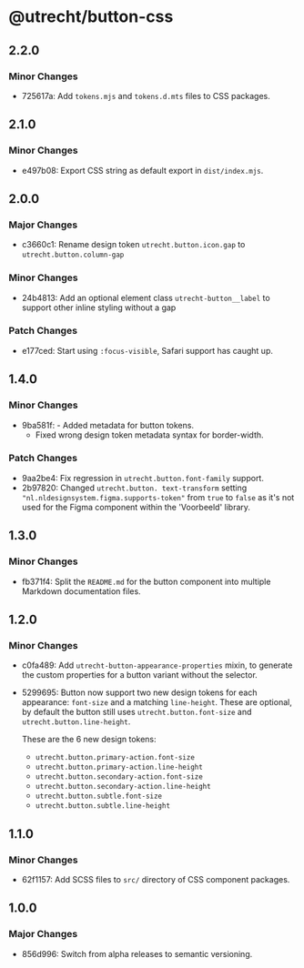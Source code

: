 # @utrecht/button-css

## 2.2.0

### Minor Changes

- 725617a: Add `tokens.mjs` and `tokens.d.mts` files to CSS packages.

## 2.1.0

### Minor Changes

- e497b08: Export CSS string as default export in `dist/index.mjs`.

## 2.0.0

### Major Changes

- c3660c1: Rename design token `utrecht.button.icon.gap` to `utrecht.button.column-gap`

### Minor Changes

- 24b4813: Add an optional element class `utrecht-button__label` to support other inline styling without a gap

### Patch Changes

- e177ced: Start using `:focus-visible`, Safari support has caught up.

## 1.4.0

### Minor Changes

- 9ba581f: - Added metadata for button tokens.
  - Fixed wrong design token metadata syntax for border-width.

### Patch Changes

- 9aa2be4: Fix regression in `utrecht.button.font-family` support.
- 2b97820: Changed `utrecht.button. text-transform` setting `"nl.nldesignsystem.figma.supports-token"` from `true` to `false` as it's not used for the Figma component within the 'Voorbeeld' library.

## 1.3.0

### Minor Changes

- fb371f4: Split the `README.md` for the button component into multiple Markdown documentation files.

## 1.2.0

### Minor Changes

- c0fa489: Add `utrecht-button-appearance-properties` mixin, to generate the custom properties for a button variant without the selector.
- 5299695: Button now support two new design tokens for each appearance: `font-size` and a matching `line-height`. These are optional, by default the button still uses `utrecht.button.font-size` and `utrecht.button.line-height`.

  These are the 6 new design tokens:

  - `utrecht.button.primary-action.font-size`
  - `utrecht.button.primary-action.line-height`
  - `utrecht.button.secondary-action.font-size`
  - `utrecht.button.secondary-action.line-height`
  - `utrecht.button.subtle.font-size`
  - `utrecht.button.subtle.line-height`

## 1.1.0

### Minor Changes

- 62f1157: Add SCSS files to `src/` directory of CSS component packages.

## 1.0.0

### Major Changes

- 856d996: Switch from alpha releases to semantic versioning.
